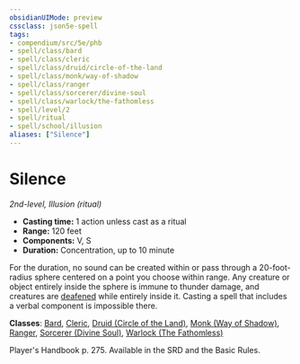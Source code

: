 ```yaml
---
obsidianUIMode: preview
cssclass: json5e-spell
tags:
- compendium/src/5e/phb
- spell/class/bard
- spell/class/cleric
- spell/class/druid/circle-of-the-land
- spell/class/monk/way-of-shadow
- spell/class/ranger
- spell/class/sorcerer/divine-soul
- spell/class/warlock/the-fathomless
- spell/level/2
- spell/ritual
- spell/school/illusion
aliases: ["Silence"]
---
```

# Silence
*2nd-level, Illusion (ritual)*  

- **Casting time:** 1 action unless cast as a ritual
- **Range:** 120 feet
- **Components:** V, S
- **Duration:** Concentration, up to 10 minute

For the duration, no sound can be created within or pass through a 20-foot-radius sphere centered on a point you choose within range. Any creature or object entirely inside the sphere is immune to thunder damage, and creatures are [deafened](../../Rules%20&%20Options/5e%20Rules/conditions.md##deafened) while entirely inside it. Casting a spell that includes a verbal component is impossible there.

**Classes**: [Bard](../classes/bard.md#), [Cleric](../classes/cleric.md#), [Druid (Circle of the Land)](../classes/druid-circle-of-the-land.md#), [Monk (Way of Shadow)](../classes/monk-way-of-shadow.md#), [Ranger](../classes/ranger.md#), [Sorcerer (Divine Soul)](../classes/sorcerer-divine-soul-xge.md#), [Warlock (The Fathomless)](../classes/warlock-the-fathomless-tce.md#)

Player's Handbook p. 275. Available in the SRD and the Basic Rules.